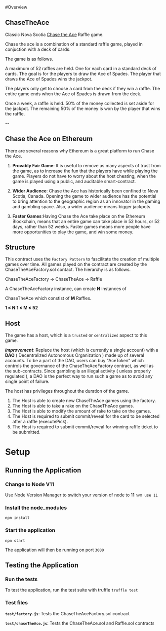 
#Overview

  

## ChaseTheAce

Classic Nova Scotia [Chase the Ace](https://en.wikipedia.org/wiki/Chase_the_Ace_(lottery)) Raffle game.

  

Chase the ace is a combination of a standard raffle game, played in conjuction with a deck of cards.

  

The game is as follows.

  

A maximum of 52 raffles are held. One for each card in a standard deck of cards. The goal is for the players to draw the Ace of Spades. The player that draws the Ace of Spades wins the jackpot.

  

The players only get to choose a card from the deck if they win a raffle. The entire game ends when the Ace of Spades is drawn from the deck.

  

Once a week, a raffle is held. 50% of the money collected is set aside for the jackpot. The remaining 50% of the money is won by the player that wins the raffle.

  

--

  

## Chase the Ace on Ethereum

There are several reasons why Ethereum is a great platform to run Chase the Ace.

  

1. **Provably Fair Game**: It is useful to remove as many aspects of trust from the game, as to increase the fun that the players have while playing the game. Players do not have to worry about the host cheating, when the game is played using a public, and auditable smart-contract.

  

2. **Wider Audience**: Chase the Ace has historically been confined to Nova Scotia, Canada. Opening the game to wider audience has the potential to bring attention to the geographic region as an innovator in the gaming and gambling space. Also, a wider audience means bigger jackpots.

  

3. **Faster Games**:Having Chase the Ace take place on the Ethereum Blockchain, means that an entire game can take place in 52 hours, or 52 days, rather than 52 weeks. Faster games means more people have more opportunities to play the game, and win some money.

## Structure

This contract uses the `Factory Pattern` to fascilitate the creation of multiple games over time. All games played on the contract are created by the ChaseTheAceFactory.sol contact. The hierarchy is as follows.

ChaseTheAceFactory &rightarrow; ChaseTheAce &rightarrow; Raffle

A ChaseTheAceFactory instance, can create **N** instances of 

ChaseTheAce which constist of **M** Raffles.

**1 $\leqslant$ N**
**1 $\leqslant$ M $\leqslant$ 52**

## Host

The game has a host, which is a `trusted` or `centralized` aspect to this game.

_**improvement**_: Replace the host (which is currently a single account) with a **DAO** ( Decentralized Autonomous Organization ) made up of several accounts. To be a part of the DAO, users can buy "AceToken" which controls the governance of the ChaseTheAceFactory contract, as well as the sub-contracts. Since gambling is an illegal activity ( unless properly regulated ), a DAO is the perfect way to run such a game as to avoid any single point of failure.

The host has privileges throughout the duration of the game.

1. The Host is able to create new ChaseTheAce games using the factory.
2. The Host is able to take a rake on the ChaseTheAce games.
3. The Host is able to modify the amount of rake to take on the games.
4. The Host is required to submit commit/reveal for the card to be selected after a raffle (executePick).
5. The Host is required to submit commit/reveal for winning raffle ticket to be submitted.

# Setup

## Running the Application

###  Change to Node V11
Use Node Version Manager to switch your version of node to 11
`nvm use 11`

###  Install the node_modules
`npm install`

### Start the application
`npm start`

The application will then be running on port `3000`

## Testing the Application

### Run the tests
To test the application, run the test suite with truffle
`truffle test`

### Test files
**`test/factory.js`**: Tests the ChaseTheAceFactory.sol contract

**`test/chaseTheAce.js`**: Tests the ChaseTheAce.sol and Raffle.sol contracts
